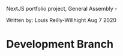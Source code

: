 NextJS portfolio project, General Assembly -

Written by: Louis Reilly-Willhight
Aug 7 2020

# Development Branch